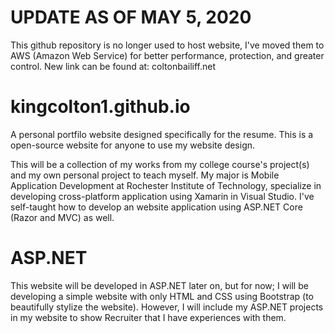 # UPDATE AS OF MAY 5, 2020
This github repository is no longer used to host website, I've moved them to AWS (Amazon Web Service) for better performance, protection, and greater control. New link can be found at: coltonbailiff.net

# kingcolton1.github.io
A personal portfilo website designed specifically for the resume. This is a open-source website for anyone to use my website design.

This will be a collection of my works from my college course's project(s) and my own personal project to teach myself. My major is Mobile Application Development at Rochester Institute of Technology, specialize in developing cross-platform application using Xamarin in Visual Studio. I've self-taught how to develop an website application using ASP.NET Core (Razor and MVC) as well.

# ASP.NET
This website will be developed in ASP.NET later on, but for now; I will be developing a simple website with only HTML and CSS using Bootstrap (to beautifully stylize the website). However, I will include my ASP.NET projects in my website to show Recruiter that I have experiences with them.
